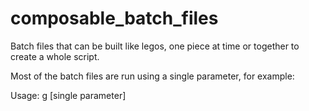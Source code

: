 # composable_batch_files

Batch files that can be built like legos, one piece at time or together to create a whole script.

Most of the batch files are run using a single parameter,
for example:

Usage: g [single parameter]

